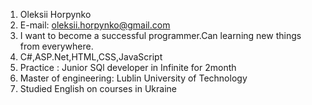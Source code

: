 1. Oleksii Horpynko
2. E-mail: oleksii.horpynko@gmail.com
3. I want to become a successful programmer.Can learning new things from everywhere.
4. C#,ASP.Net,HTML,CSS,JavaScript
5. Practice : Junior SQl developer in Infinite for 2month
6. Master of engineering: Lublin University of Technology
7. Studied English on courses in Ukraine
